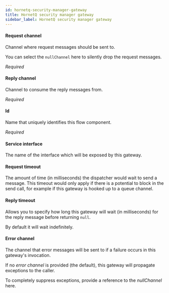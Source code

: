 ```yaml
---
id: hornetq-security-manager-gateway
title: HornetQ security manager gateway
sidebar_label: HornetQ security manager gateway
---
```

#### Request channel
Channel where request messages should be sent to.

You can select the <code>nullChannel</code> here to silently drop the request messages.

<i>Required</i>

#### Reply channel
Channel to consume the reply messages from.

<i>Required</i>

#### Id
Name that uniquely identifies this flow component.

<i>Required</i>

#### Service interface
The name of the interface which will be exposed by this gateway.

#### Request timeout
The amount of time (in milliseconds) the dispatcher would wait to send a message. This timeout would only apply if there is a potential to block in the send call, for example if this gateway is hooked up to a queue channel.

#### Reply timeout
Allows you to specify how long this gateway will wait (in milliseconds) for the reply message before returning <code>null</code>.

By default it will wait indefinitely.

#### Error channel
The channel that error messages will be sent to if a failure occurs in this gateway's invocation.

If no <i>error channel</i> is provided (the default), this gateway will propagate exceptions to the caller.

To completely suppress exceptions, provide a reference to the <i>nullChannel</i> here.


